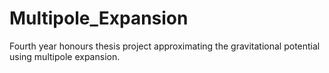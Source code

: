 # Multipole_Expansion
Fourth year honours thesis project approximating the gravitational potential using multipole expansion.
